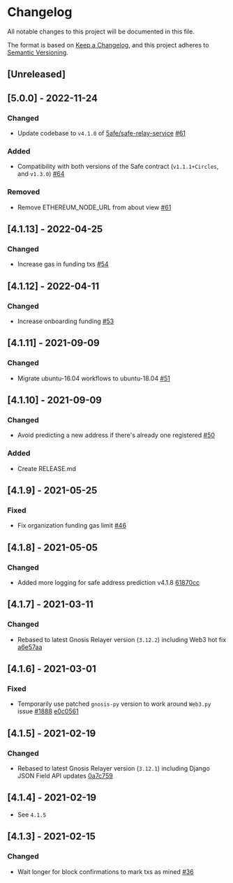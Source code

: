 # Changelog

All notable changes to this project will be documented in this file.

The format is based on [Keep a Changelog](https://keepachangelog.com/en/1.0.0/),
and this project adheres to [Semantic Versioning](https://semver.org/spec/v2.0.0.html).

## [Unreleased]

## [5.0.0] - 2022-11-24

### Changed

- Update codebase to `v4.1.0` of [5afe/safe-relay-service](https://github.com/5afe/safe-relay-service) [#61](https://github.com/CirclesUBI/safe-relay-service/pull/61)

### Added

- Compatibility with both versions of the Safe contract (`v1.1.1+Circles`, and `v1.3.0`) [#64](https://github.com/CirclesUBI/safe-relay-service/pull/64)

### Removed

- Remove ETHEREUM_NODE_URL from about view [#61](https://github.com/CirclesUBI/safe-relay-service/pull/61)

## [4.1.13] - 2022-04-25

### Changed

- Increase gas in funding txs [#54](https://github.com/CirclesUBI/safe-relay-service/pull/54)

## [4.1.12] - 2022-04-11

### Changed

- Increase onboarding funding [#53](https://github.com/CirclesUBI/safe-relay-service/pull/53)

## [4.1.11] - 2021-09-09

### Changed

- Migrate ubuntu-16.04 workflows to ubuntu-18.04 [#51](https://github.com/CirclesUBI/safe-relay-service/pull/51)

## [4.1.10] - 2021-09-09

### Changed

- Avoid predicting a new address if there's already one registered [#50](https://github.com/CirclesUBI/safe-relay-service/pull/50)

### Added

- Create RELEASE.md

## [4.1.9] - 2021-05-25

### Fixed

- Fix organization funding gas limit [#46](https://github.com/CirclesUBI/safe-relay-service/pull/46)

## [4.1.8] - 2021-05-05

### Changed

- Added more logging for safe address prediction v4.1.8 [61870cc](https://github.com/CirclesUBI/safe-relay-service/commit/61870cc1659c970a1b083dd6bde44744d5187aca)

## [4.1.7] - 2021-03-11

### Changed

- Rebased to latest Gnosis Relayer version (`3.12.2`) including Web3 hot fix [a6e57aa](https://github.com/gnosis/safe-relay-service/commit/a6e57aa07c38dd782155509906f1d9e42b1486a1)

## [4.1.6] - 2021-03-01

### Fixed

- Temporarily use patched `gnosis-py` version to work around `Web3.py` issue [#1888](https://github.com/ethereum/web3.py/issues/1888) [e0c0561](https://github.com/CirclesUBI/safe-relay-service/commit/e0c056190e41baa4634afaf303563d1d55e69bb3)

## [4.1.5] - 2021-02-19

### Changed

- Rebased to latest Gnosis Relayer version (`3.12.1`) including Django JSON Field API updates [0a7c759](https://github.com/gnosis/safe-relay-service/commit/0a7c759ddb0475362eb81c4ec4055a602599eaab)

## [4.1.4] - 2021-02-19

- See `4.1.5`

## [4.1.3] - 2021-02-15

### Changed

- Wait longer for block confirmations to mark txs as mined [#36](https://github.com/CirclesUBI/safe-relay-service/pull/36)
